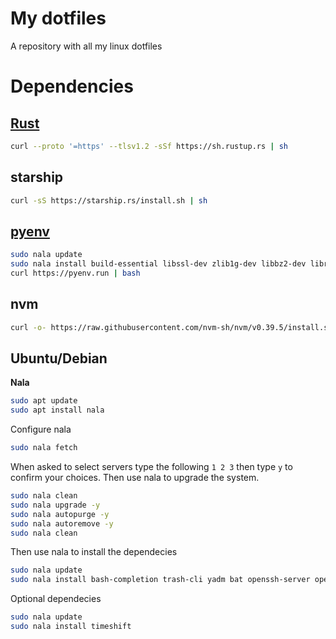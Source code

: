 # My dotfiles
A repository with all my linux dotfiles

# Dependencies
## [Rust](https://www.rust-lang.org/)
```bash
curl --proto '=https' --tlsv1.2 -sSf https://sh.rustup.rs | sh
```

## starship
```bash
curl -sS https://starship.rs/install.sh | sh
```

## [pyenv](https://github.com/pyenv/pyenv)
```bash
sudo nala update
sudo nala install build-essential libssl-dev zlib1g-dev libbz2-dev libreadline-dev libsqlite3-dev curl libncursesw5-dev xz-utils tk-dev libxml2-dev libxmlsec1-dev libffi-dev liblzma-dev
curl https://pyenv.run | bash
```

## nvm
```bash
curl -o- https://raw.githubusercontent.com/nvm-sh/nvm/v0.39.5/install.sh | bash
```

## Ubuntu/Debian
**Nala**
```bash
sudo apt update
sudo apt install nala
```

Configure nala
```bash
sudo nala fetch
```

When asked to select servers type the following `1 2 3` then type `y` to confirm your choices.
Then use nala to upgrade the system.
```bash
sudo nala clean
sudo nala upgrade -y
sudo nala autopurge -y
sudo nala autoremove -y
sudo nala clean
```

Then use nala to install the dependecies
```bash
sudo nala update
sudo nala install bash-completion trash-cli yadm bat openssh-server openssh-client
```

Optional dependecies
```bash
sudo nala update
sudo nala install timeshift
```
